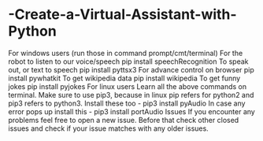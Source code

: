 # -Create-a-Virtual-Assistant-with-Python
For windows users (run those in command prompt/cmt/terminal) For the robot to listen to our voice/speech pip install speechRecognition  To speak out, or text to speech pip install pyttsx3  For advance control on browser pip install pywhatkit  To get wikipedia data pip install wikipedia  To get funny jokes pip install pyjokes  For linux users Learn all the above commands on terminal. Make sure to use pip3, because in linux pip refers for python2 and pip3 refers to python3. Install these too - pip3 install pyAudio  In case any error pops up install this - pip3 install portAudio  Issues If you encounter any problems feel free to open a new issue. Before that check other closed issues and check if your issue matches with any older issues.
